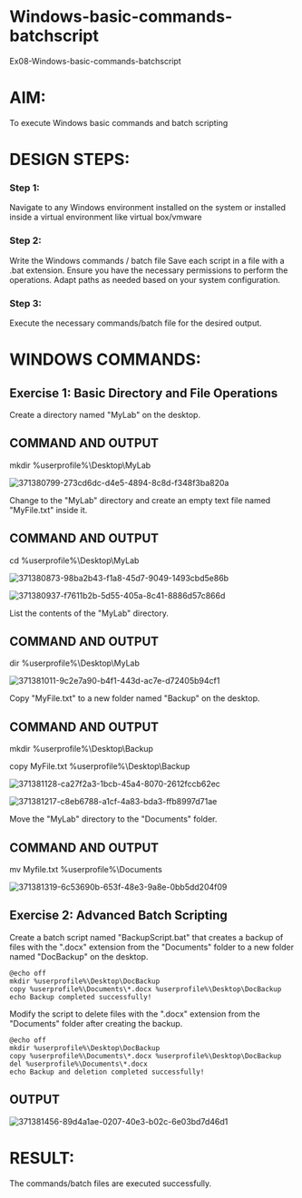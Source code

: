 # Windows-basic-commands-batchscript
Ex08-Windows-basic-commands-batchscript

# AIM:
To execute Windows basic commands and batch scripting

# DESIGN STEPS:

### Step 1:

Navigate to any Windows environment installed on the system or installed inside a virtual environment like virtual box/vmware 

### Step 2:

Write the Windows commands / batch file
Save each script in a file with a .bat extension.
Ensure you have the necessary permissions to perform the operations.
Adapt paths as needed based on your system configuration.
### Step 3:

Execute the necessary commands/batch file for the desired output. 




# WINDOWS COMMANDS:
## Exercise 1: Basic Directory and File Operations
Create a directory named "MyLab" on the desktop.


## COMMAND AND OUTPUT

mkdir %userprofile%\Desktop\MyLab

![371380799-273cd6dc-d4e5-4894-8c8d-f348f3ba820a](https://github.com/user-attachments/assets/0f15b387-d86e-4ca0-a493-948f2df3a9ef)

Change to the "MyLab" directory and create an empty text file named "MyFile.txt" inside it.


## COMMAND AND OUTPUT

cd %userprofile%\Desktop\MyLab

![371380873-98ba2b43-f1a8-45d7-9049-1493cbd5e86b](https://github.com/user-attachments/assets/c7b73beb-0905-4390-828c-2bc73afdae0d)

![371380937-f7611b2b-5d55-405a-8c41-8886d57c866d](https://github.com/user-attachments/assets/760b452c-3ee8-449f-a9a0-7d8020c5c8c0)

List the contents of the "MyLab" directory.


## COMMAND AND OUTPUT

dir %userprofile%\Desktop\MyLab

![371381011-9c2e7a90-b4f1-443d-ac7e-d72405b94cf1](https://github.com/user-attachments/assets/485b123b-03ca-41ee-ac2e-543884e813d6)

Copy "MyFile.txt" to a new folder named "Backup" on the desktop.

## COMMAND AND OUTPUT
mkdir %userprofile%\Desktop\Backup

copy MyFile.txt %userprofile%\Desktop\Backup

![371381128-ca27f2a3-1bcb-45a4-8070-2612fccb62ec](https://github.com/user-attachments/assets/d6b5461e-3eb1-46bd-b126-b6781b249bd2)

![371381217-c8eb6788-a1cf-4a83-bda3-ffb8997d71ae](https://github.com/user-attachments/assets/c8d0c01f-c07a-4fca-9ee5-474ac2bb1061)

Move the "MyLab" directory to the "Documents" folder.


## COMMAND AND OUTPUT

mv Myfile.txt %userprofile%\Documents

![371381319-6c53690b-653f-48e3-9a8e-0bb5dd204f09](https://github.com/user-attachments/assets/e49d3d44-bbb6-41a5-868b-adfe84314a30)


## Exercise 2: Advanced Batch Scripting
Create a batch script named "BackupScript.bat" that creates a backup of files with the ".docx" extension from the "Documents" folder to a new folder named "DocBackup" on the desktop.
```
@echo off
mkdir %userprofile%\Desktop\DocBackup
copy %userprofile%\Documents\*.docx %userprofile%\Desktop\DocBackup
echo Backup completed successfully!
```
Modify the script to delete files with the ".docx" extension from the "Documents" folder after creating the backup.
```
@echo off
mkdir %userprofile%\Desktop\DocBackup
copy %userprofile%\Documents\*.docx %userprofile%\Desktop\DocBackup
del %userprofile%\Documents\*.docx
echo Backup and deletion completed successfully!
```


## OUTPUT
![371381456-89d4a1ae-0207-40e3-b02c-6e03bd7d46d1](https://github.com/user-attachments/assets/896f66af-3cb9-4cee-944d-e0970705887c)





# RESULT:
The commands/batch files are executed successfully.

